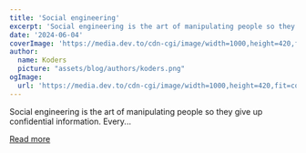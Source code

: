```yaml
---
title: 'Social engineering'
excerpt: 'Social engineering is the art of manipulating people so they give up confidential information. Every...'
date: '2024-06-04'
coverImage: 'https://media.dev.to/cdn-cgi/image/width=1000,height=420,fit=cover,gravity=auto,format=auto/https%3A%2F%2Fdev-to-uploads.s3.amazonaws.com%2Fuploads%2Farticles%2Fkuxrndid7zlt8dmjyhx9.jpg'
author:
  name: Koders
  picture: "assets/blog/authors/koders.png"
ogImage:
  url: 'https://media.dev.to/cdn-cgi/image/width=1000,height=420,fit=cover,gravity=auto,format=auto/https%3A%2F%2Fdev-to-uploads.s3.amazonaws.com%2Fuploads%2Farticles%2Fkuxrndid7zlt8dmjyhx9.jpg'
---
```


Social engineering is the art of manipulating people so they give up confidential information. Every...

[Read more](https://dev.to/logto/social-engineering-5dj2)
